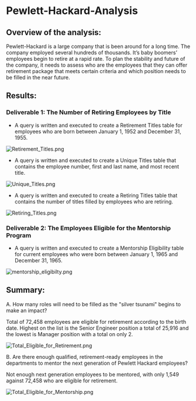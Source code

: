 # Pewlett-Hackard-Analysis

## Overview of the analysis:

Pewlett-Hackard is a large company that is been around for a long time. The company employed several hundreds of thousands. It’s baby boomers’ employees begin to retire at a rapid rate. To plan the stability and future of the company, it needs to assess who are the employees that they can offer retirement package that meets certain criteria and which position needs to be filled in the near future.    

## Results:

### Deliverable 1: The Number of Retiring Employees by Title

- A query is written and executed to create a Retirement Titles table for employees who are born between January 1, 1952 and December 31, 1955.

![Retirement_Titles.png](https://github.com/OPahunang/Pewlett-Hackard-Analysis/blob/main/Resources/Retirement_Titles.png)


- A query is written and executed to create a Unique Titles table that contains the employee number, first and last name, and most recent title.

![Unique_Titles.png](https://github.com/OPahunang/Pewlett-Hackard-Analysis/blob/main/Resources/Unique_Titles.png)


- A query is written and executed to create a Retiring Titles table that contains the number of titles filled by employees who are retiring.

![Retiring_Titles.png](https://github.com/OPahunang/Pewlett-Hackard-Analysis/blob/main/Resources/Retiring_Titles.png)



### Deliverable 2: The Employees Eligible for the Mentorship Program

- A query is written and executed to create a Mentorship Eligibility table for current employees who were born between January 1, 1965 and December 31, 1965.

![mentorship_eligibilty.png](https://github.com/OPahunang/Pewlett-Hackard-Analysis/blob/main/Resources/mentorship_eligibilty.png)



## Summary:

A. How many roles will need to be filled as the "silver tsunami" begins to make an impact?

  Total of 72,458 employees are eligible for retirement according to the birth date. Highest on the list is the Senior Engineer position a total of 25,916 and the lowest is Manager position with a total on only 2.
  
  
![Total_Eligible_for_Retirement.png](https://github.com/OPahunang/Pewlett-Hackard-Analysis/blob/main/Resources/Total_Eligible_for_Retirement.png)


B. Are there enough qualified, retirement-ready employees in the departments to mentor the next generation of Pewlett Hackard employees?

  Not enough next generation employees to be mentored, with only 1,549 against 72,458 who are eligible for retirement.
  
  
![Total_Eligible_for_Mentorship.png](https://github.com/OPahunang/Pewlett-Hackard-Analysis/blob/main/Resources/Total_Eligible_for_Mentorship.png)

